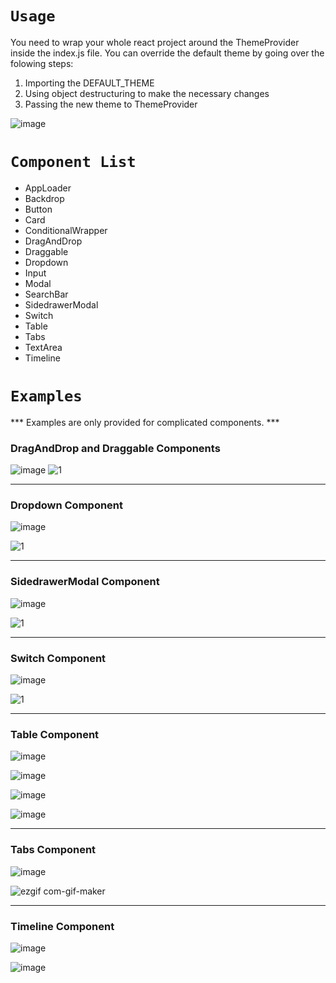 # `Usage`

You need to wrap your whole react project around the ThemeProvider inside the index.js file. You can override the default theme by going over the folowing steps:

1. Importing the DEFAULT_THEME
2. Using object destructuring to make the necessary changes
3. Passing the new theme to ThemeProvider

![image](https://user-images.githubusercontent.com/60730507/181849767-907cf5a5-2c69-4d24-a114-05266efc17a0.png)

# `Component List`

- AppLoader
- Backdrop
- Button
- Card
- ConditionalWrapper
- DragAndDrop
- Draggable
- Dropdown
- Input
- Modal
- SearchBar
- SidedrawerModal
- Switch
- Table
- Tabs
- TextArea
- Timeline

# `Examples`

*** Examples are only provided for complicated components. ***

### DragAndDrop and Draggable Components

![image](https://user-images.githubusercontent.com/60730507/180859829-a34d6d5b-cb1c-4434-81d2-93bca2ebe976.png)
![1](https://user-images.githubusercontent.com/60730507/180862809-8cb6d7cb-d980-4eb8-b6ba-dccaac457f65.gif)

---

### Dropdown Component

![image](https://user-images.githubusercontent.com/60730507/180878192-3193ecbd-d32e-4bab-8b91-fb4b93e3d558.png)

![1](https://user-images.githubusercontent.com/60730507/180879538-f5e71d65-6fd2-4828-b377-6baec6e1ddaa.gif)

---

### SidedrawerModal Component

![image](https://user-images.githubusercontent.com/60730507/181646080-e1a9a6a1-2db2-434d-8b04-9afcbe8d6092.png)

![1](https://user-images.githubusercontent.com/60730507/181646740-bb10bf6c-8b09-416d-841e-9d3119ca2aaf.gif)

---

### Switch Component

![image](https://user-images.githubusercontent.com/60730507/181122698-2e46fd42-ebf4-471a-94ce-a067fb864e09.png)

![1](https://user-images.githubusercontent.com/60730507/181123333-51b84e56-b4ab-4e63-8554-0d9aa14d5d62.gif)

---

### Table Component

![image](https://user-images.githubusercontent.com/60730507/181669050-ae5e7549-4b9e-48c2-9da7-e30eedaf757b.png)

![image](https://user-images.githubusercontent.com/60730507/181669092-7afa37b6-dbd3-4b6f-b0c3-7fff27a2e098.png)

![image](https://user-images.githubusercontent.com/60730507/181669118-0a8cdcd4-ed49-4729-8624-92f1346e61ce.png)

![image](https://user-images.githubusercontent.com/60730507/181669140-f71a2c02-a8c8-4f24-bdb1-e4c9d7b7f299.png)

---

### Tabs Component

![image](https://user-images.githubusercontent.com/60730507/181673643-ed185514-128b-4012-80dc-87632312d86d.png)

![ezgif com-gif-maker](https://user-images.githubusercontent.com/60730507/181673947-412da3cd-9ccf-440a-b8d2-6e134f18e04d.gif)

---

### Timeline Component

![image](https://user-images.githubusercontent.com/60730507/181837349-92d16c97-e9a1-4fda-a32b-cff09b8dc7da.png)

![image](https://user-images.githubusercontent.com/60730507/181837361-269493e4-9c25-43a7-b246-a1e88073e7a9.png)
